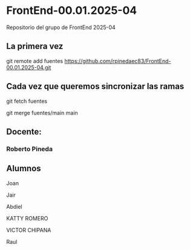 # FrontEnd-00.01.2025-04

Repositorio del grupo de FrontEnd 2025-04

## La primera vez

git remote add fuentes https://github.com/rpinedaec83/FrontEnd-00.01.2025-04.git

## Cada vez que queremos sincronizar las ramas

git fetch fuentes

git merge fuentes/main main

## Docente:

### Roberto Pineda

## Alumnos

Joan

Jair

Abdiel

KATTY ROMERO

VICTOR CHIPANA

Raul
